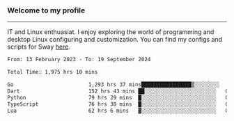 ### Welcome to my profile

---

IT and Linux enthuasiat. I enjoy exploring the world of programming and desktop Linux configuring and customization. You can find my configs and scripts for Sway [here](https://github.com/uroborosq/mess-of-linux-configurations).

<!-- <div display="block">
 	<img align="left" width="48%" alt="isocalendar" src=".github/metrics/isocalendar_metrics.svg" />
	<img align="center" width="48%" alt="contributions" src=".github/metrics/contributions_metrics.svg" />
	<img align="center" alt="languages" src=".github/metrics/languages_metrics.svg" />
</div> -->

<!-- ![](https://komarev.com/ghpvc/?username=uroborosq&color=success&style=flat-square) -->
<!-- [](https://img.shields.io/github/last-commit/uroborosq/uroborosq?label=Profile%20updated&style=flat-square) -->

<!--START_SECTION:waka-->

```txt
From: 13 February 2023 - To: 19 September 2024

Total Time: 1,975 hrs 10 mins

Go                        1,293 hrs 37 mins████████████████▒░░░░░░░░   64.79 %
Dart                      152 hrs 43 mins ██░░░░░░░░░░░░░░░░░░░░░░░   07.65 %
Python                    79 hrs 29 mins  █░░░░░░░░░░░░░░░░░░░░░░░░   03.98 %
TypeScript                76 hrs 38 mins  █░░░░░░░░░░░░░░░░░░░░░░░░   03.84 %
Lua                       62 hrs 6 mins   ▓░░░░░░░░░░░░░░░░░░░░░░░░   03.11 %
```

<!--END_SECTION:waka-->
